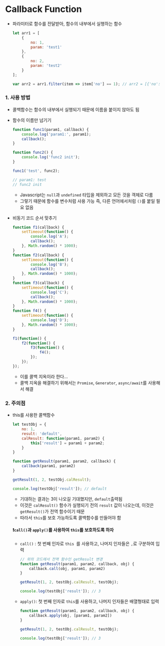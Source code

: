 # Callback Function

- 파라미터로 함수를 전달받아, 함수의 내부에서 실행하는 함수

  ```javascript
  let arr1 = [
      {
          no: 1,
          param: 'test1'
      },
      {
          no: 2,
          param: 'test2'
      }
  ];
  
  var arr2 = arr1.filter(item => item['no'] == 1); // arr2 = [{'no': 1, 'param': 'test1'}]
  ```

### 1. 사용 방법

- 콜백함수는 함수의 내부에서 실행되기 때문에 이름을 붙이지 않아도 됨

- 함수의 이름만 넘기기

  ```javascript
  function func1(param1, callback) {
      console.log('param1:', param1);
      callback();
  }
  
  function func2() {
      console.log('func2 init');
  }
  
  func1('test', func2);
  
  // param1: test
  // func2 init
  ```

  - Javascript는 `null`과 `undefined` 타입을 제외하고 모든 것을 객체로 다룸
  - 그렇기 때문에 함수를 변수처럼 사용 가능 즉, 다른 언어에서처럼 `()`를 붙일 필요 없음
  
- 비동기 코드 순서 맞추기

  ```javascript
  function f1(callback) {
      setTimeout(function() {
          console.log('A');
          callback();
      }, Math.random() * 1000);
  }
  function f2(callback) {
      setTimeout(function() {
          console.log('B');
          callback();
      }, Math.random() * 1000);
  }
  function f3(callback) {
      setTimeout(function() {
          console.log('C');
          callback();
      }, Math.random() * 1000);
  }
  function f4() {
      setTimeout(function() {
          console.log('D');
      }, Math.random() * 1000);
  }
  
  f1(function() {
      f2(function() {
          f3(function() {
              f4();
          });
      });
  });
  ```

  - 이를 콜백 지옥이라 한다...
  - 콜백 지옥을 해결하기 위해서는 `Promise`, `Generator`, `async/await`를 사용해서 해결

### 2. 주의점

- this를 사용한 콜백함수

  ```javascript
  let testObj = {
      no: 1,
      result: 'default',
      calResult: function(param1, param2) {
          this['result'] = param1 + param2;
      }
  }
  
  function getResult(param1, param2, callback) {
      callback(param1, param2)
  }
  
  getResult(1, 2, testObj.calResult);
  
  console.log(testObj['result']); // default
  ```

  - 기대하는 결과는 3이 나오길 기대했지만, `default`출력됨
  - 이것은 `calResult()` 함수가 실행되기 전의 `result` 값이 나오는데, 이것은 `getResult()`가 전역 함수이기 때문
  - 따라서 `this`를 보호 가능하도록 콜백함수를 만들어야 함

  #### :exclamation:`call()`과 `apply()`를 사용하여 `this`를 보호하도록 하자

  - `call()` : 첫 번째 인자로 `this `를 사용하고, 나머지 인자들은 `,`로 구분하여 입력

    ```javascript
    // 위의 코드에서 전역 함수인 getResult 변경
    function getResult(param1, param2, callback, obj) {
        callback.call(obj, param1, param2)
    }
    
    getResult(1, 2, testObj.calResult, testObj);
    
    console.log(testObj['result']);	// 3
    ```

  - `apply()`: 첫 번째 인자로 `this`를 사용하고, 나머지 인자들은 배열형태로 입력

    ```javascript
    function getResult(param1, param2, callback, obj) {
        callback.apply(obj, [param1, param2])
    }
    
    getResult(1, 2, testObj.calResult, testObj);
    
    console.log(testObj['result']);	// 3
    ```

  

